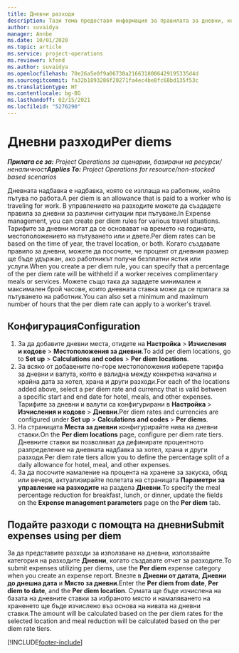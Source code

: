 ```yaml
---
title: Дневни разходи
description: Тази тема предоставя информация за правилата за дневни, които се използват в управлението на разходите.
author: suvaidya
manager: Annbe
ms.date: 10/01/2020
ms.topic: article
ms.service: project-operations
ms.reviewer: kfend
ms.author: suvaidya
ms.openlocfilehash: 70e26a5e0f9a06730a2166318006429195335d4d
ms.sourcegitcommit: fa32b1893286f20271fa4ec4be8fc68bd135f53c
ms.translationtype: HT
ms.contentlocale: bg-BG
ms.lasthandoff: 02/15/2021
ms.locfileid: "5276290"
---
```

# <a name="per-diems"></a><span data-ttu-id="20bea-103">Дневни разходи</span><span class="sxs-lookup"><span data-stu-id="20bea-103">Per diems</span></span>

<span data-ttu-id="20bea-104">_**Прилага се за:** Project Operations за сценарии, базирани на ресурси/неналичност_</span><span class="sxs-lookup"><span data-stu-id="20bea-104">_**Applies To:** Project Operations for resource/non-stocked based scenarios_</span></span>


<span data-ttu-id="20bea-105">Дневната надбавка е надбавка, която се изплаща на работник, който пътува по работа.</span><span class="sxs-lookup"><span data-stu-id="20bea-105">A per diem is an allowance that is paid to a worker who is traveling for work.</span></span> <span data-ttu-id="20bea-106">В управлението на разходите можете да създадете правила за дневни за различни ситуации при пътуване.</span><span class="sxs-lookup"><span data-stu-id="20bea-106">In Expense management, you can create per diem rules for  various travel situations.</span></span> <span data-ttu-id="20bea-107">Тарифите за дневни могат да се основават на времето на годината, местоположението на пътуването или и двете.</span><span class="sxs-lookup"><span data-stu-id="20bea-107">Per diem rates can be based on the time of year, the travel location, or both.</span></span> <span data-ttu-id="20bea-108">Когато създавате правило за дневни, можете да посочите, че процент от дневния размер ще бъде удържан, ако работникът получи безплатни ястия или услуги.</span><span class="sxs-lookup"><span data-stu-id="20bea-108">When you create a per diem  rule, you can specify that a percentage of the per diem rate will be withheld if a worker receives complimentary meals or services.</span></span> <span data-ttu-id="20bea-109">Можете също така да зададете минимален и максимален брой часове, които дневната ставка може да се прилага за пътуването на работник.</span><span class="sxs-lookup"><span data-stu-id="20bea-109">You can also set a minimum and maximum number of hours that the per diem rate can apply to a worker's travel.</span></span>

## <a name="configuration"></a><span data-ttu-id="20bea-110">Конфигурация</span><span class="sxs-lookup"><span data-stu-id="20bea-110">Configuration</span></span> 

1. <span data-ttu-id="20bea-111">За да добавите дневни места, отидете на **Настройка** > **Изчисления и кодове** > **Местоположения за дневни**.</span><span class="sxs-lookup"><span data-stu-id="20bea-111">To add per diem locations, go to **Set up** > **Calculations and codes** > **Per diem locations**.</span></span>
2. <span data-ttu-id="20bea-112">За всяко от добавените по-горе местоположения изберете тарифа за дневни и валута, която е валидна между конкретна начална и крайна дата за хотел, храна и други разходи.</span><span class="sxs-lookup"><span data-stu-id="20bea-112">For each of the locations added above, select a per diem rate and currency that is valid between a specific start and end date for hotel, meals, and other expenses.</span></span> <span data-ttu-id="20bea-113">Тарифите за дневни и валути са конфигурирани в **Настройка** > **Изчисления и кодове** > **Дневни**.</span><span class="sxs-lookup"><span data-stu-id="20bea-113">Per diem rates and currencies are configured under **Set up** > **Calculations and codes** > **Per diems**.</span></span>
3. <span data-ttu-id="20bea-114">На страницата **Места за дневни** конфигурирайте нива на дневни ставки.</span><span class="sxs-lookup"><span data-stu-id="20bea-114">On the **Per diem locations** page, configure per diem rate tiers.</span></span> <span data-ttu-id="20bea-115">Дневните ставки ви позволяват да дефинирате процентното разпределение на дневната надбавка за хотел, храна и други разходи.</span><span class="sxs-lookup"><span data-stu-id="20bea-115">Per diem rate tiers allow you to define the percentage split of a daily allowance for hotel, meal, and other expenses.</span></span> 
4. <span data-ttu-id="20bea-116">За да посочите намаление на процента на хранене за закуска, обяд или вечеря, актуализирайте полетата на страницата **Параметри за управление на разходите** на раздела **Дневни**.</span><span class="sxs-lookup"><span data-stu-id="20bea-116">To specify the meal percentage reduction for breakfast, lunch, or dinner, update the fields on the **Expense management parameters** page on the **Per diem** tab.</span></span> 
    
## <a name="submit-expenses-using-per-diem"></a><span data-ttu-id="20bea-117">Подайте разходи с помощта на дневни</span><span class="sxs-lookup"><span data-stu-id="20bea-117">Submit expenses using per diem</span></span>
<span data-ttu-id="20bea-118">За да представите разходи за използване на дневни, използвайте категория на разходите **Дневни**, когато създавате отчет за разходите.</span><span class="sxs-lookup"><span data-stu-id="20bea-118">To submit expenses utilizing per diems, use the **Per diem** expense category when you create an expense report.</span></span> <span data-ttu-id="20bea-119">Влезте в **Дневни от датата**, **Дневни до днешна дата** и **Място за дневни**.</span><span class="sxs-lookup"><span data-stu-id="20bea-119">Enter the **Per diem from date**, **Per diem to date**,  and the **Per diem location**.</span></span> <span data-ttu-id="20bea-120">Сумата ще бъде изчислена на базата на дневните ставки за избраното място и намаляването на храненето ще бъде изчислено въз основа на нивата на дневни ставки.</span><span class="sxs-lookup"><span data-stu-id="20bea-120">The amount will be calculated based on the per diem rates for the selected location and meal reduction will be calculated based on the per diem rate tiers.</span></span>


[!INCLUDE[footer-include](../includes/footer-banner.md)]